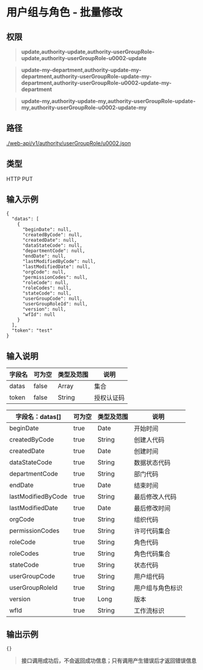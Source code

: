 # 用户组与角色 - 批量修改

## 权限

> **update,authority-update,authority-userGroupRole-update,authority-userGroupRole-u0002-update**

> **update-my-department,authority-update-my-department,authority-userGroupRole-update-my-department,authority-userGroupRole-u0002-update-my-department**

> **update-my,authority-update-my,authority-userGroupRole-update-my,authority-userGroupRole-u0002-update-my**

## 路径

[./web-api/v1/authority/userGroupRole/u0002.json](./u0002.json)

## 类型

HTTP PUT

## 输入示例

```
{
  "datas": [
    {
      "beginDate": null,
      "createdByCode": null,
      "createdDate": null,
      "dataStateCode": null,
      "departmentCode": null,
      "endDate": null,
      "lastModifiedByCode": null,
      "lastModifiedDate": null,
      "orgCode": null,
      "permissionCodes": null,
      "roleCode": null,
      "roleCodes": null,
      "stateCode": null,
      "userGroupCode": null,
      "userGroupRoleId": null,
      "version": null,
      "wfId": null
    }
  ],
  "token": "test"
}
```

## 输入说明

字段名|可为空|类型及范围|说明
---|---|---|---
datas|false|Array|集合
token|false|String|授权认证码

字段名：datas[]|可为空|类型及范围|说明
---|---|---|---
beginDate|true|Date|开始时间
createdByCode|true|String|创建人代码
createdDate|true|Date|创建时间
dataStateCode|true|String|数据状态代码
departmentCode|true|String|部门代码
endDate|true|Date|结束时间
lastModifiedByCode|true|String|最后修改人代码
lastModifiedDate|true|Date|最后修改时间
orgCode|true|String|组织代码
permissionCodes|true|String|许可代码集合
roleCode|true|String|角色代码
roleCodes|true|String|角色代码集合
stateCode|true|String|状态代码
userGroupCode|true|String|用户组代码
userGroupRoleId|true|String|用户组与角色标识
version|true|Long|版本
wfId|true|String|工作流标识

## 输出示例

```
{}
```

> **接口调用成功后，不会返回成功信息；只有调用产生错误后才返回错误信息**